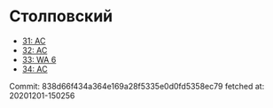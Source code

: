 # Столповский
- [31: AC](31.md)
- [32: AC](32.md)
- [33: WA 6](33.md)
- [34: AC](34.md)

Commit: 838d66f434a364e169a28f5335e0d0fd5358ec79
 fetched at: 20201201-150256
